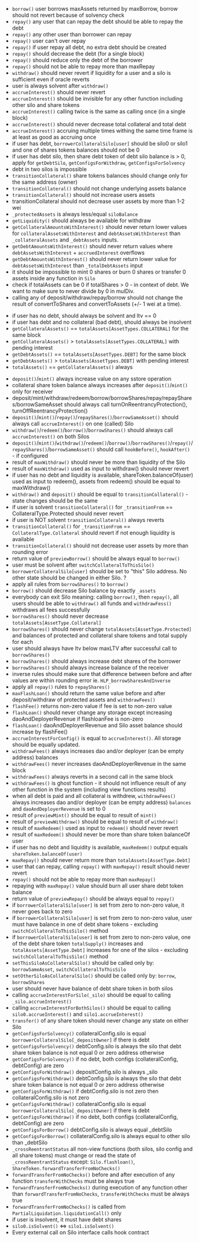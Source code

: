 * `borrow()` user borrows maxAssets returned by maxBorrow, borrow should not revert because of solvency check
* `repay()` any user that can repay the debt should be able to repay the debt
* `repay()` any other user than borrower can repay
* `repay()` user can't over repay
* `repay()` if user repay all debt, no extra debt should be created
* `repay()` should decrease the debt (for a single block)
* `repay()` should reduce only the debt of the borrower
* `repay()` should not be able to repay more than maxRepay
* `withdraw()` should never revert if liquidity for a user and a silo is sufficient even if oracle reverts
* user is always solvent after `withdraw()`
* `accrueInterest()` should never revert
* `accrueInterest()` should be invisible for any other function including other silo and share tokens
* `accrueInterest()` calling twice is the same as calling once (in a single block)
* `accrueInterest()` should never decrease total collateral and total debt
* `accrueInterest()` accruing multiple times withing the same time frame is at least as good as accruing once
* if user has debt, `borrowerCollateralSilo[user]` should be silo0 or silo1 and one of shares tokens balances should not be 0
* if user has debt silo, then share debt token of debt silo balance is > 0, apply for `getDebtSilo`, `getConfigsForWithdraw`, `getConfigsForSolvency`
* debt in two silos is impossible
* `transitionCollateral()` share tokens balances should change only for the same address (owner)
* `transitionCollateral()` should not change underlying assets balance
* `transitionCollateral()` should not increase users assets
* transitionCollateral should not decrease user assets by more than 1-2 wei
* `_protectedAssets` is always less/equal `siloBalance`
* `getLiquidity()` should always be available for withdraw
* `getCollateralAmountsWithInterest()` should never return lower values for `collateralAssetsWithInterest` and `debtAssetsWithInterest` than `_collateralAssets` and `_debtAssets` inputs.
* `getDebtAmountsWithInterest()` should never return values where `debtAssetsWithInterest` + `accruedInterest` overflows
* `getDebtAmountsWithInterest()` should never return lower value for `debtAssetsWithInterest` than `_totalDebtAssets` input
* it should be impossible to mint 0 shares or burn 0 shares or transfer 0 assets inside any function in `Silo`
* check if totalAssets can be 0 if totalShares > 0 - in context of debt. We want to make sure to never divide by 0 in mulDiv.
* calling any of deposit/withdraw/repay/borrow should not change the result of convertToShares and convertToAssets (+/- 1 wei at a time).
<!-- * `updateHooks()` should call all share tokens to update their hooks
* after a call to `updateHooks()` all share tokens and silo should have the same values for hooksBefore and hooksAfter -->
* if user has no debt, should always be solvent and ltv == 0
* if user has debt and no collateral (bad debt), should always be insolvent
* `getCollateralAssets()` == `totalAssets[AssetTypes.COLLATERAL]` for the same block
* `getCollateralAssets()` > `totalAssets[AssetTypes.COLLATERAL]` with pending interest
* `getDebtAssets()` == `totalAssets[AssetTypes.DEBT]` for the same block
* `getDebtAssets()` > `totalAssets[AssetTypes.DEBT]` with pending interest
* `totalAssets()` == `getCollateralAssets()` always
<!-- * return value of `convertToShares()` == `previewDeposit()` == `deposit()` should always be the same
* return value of `convertToAssets()` == `previewMint()` == `mint()` should always be the same -->
* `deposit()`/`mint()` always increase value on any sstore operation
* collateral share token balance always increases after `deposit()`/`mint()` only for receiver
* deposit/mint/withdraw/redeem/borrow/borrowShares/repay/repayShares/borrowSameAsset should always call turnOnReentrancyProtection(), turnOffReentrancyProtection()
* `deposit()`/`mint()`/`repay()`/`repayShares()`/`borrowSameAsset()` should always call `accrueInterest()` on one (called) Silo
* `withdraw()`/`redeem()`/`borrow()`/`borrowShares()` should always call `accrueInterest()` on both Silos
* `deposit()`/`mint()`/`withdraw()`/`redeem()`/`borrow()`/`borrowShares()`/`repay()`/`repayShares()`/`borrowSameAsset()` should call `hookBefore()`, `hookAfter()` - if configured
* result of `maxWithdraw()` should never be more than liquidity of the Silo
* result of `maxWithdraw()` used as input to withdraw() should never revert
* if user has no debt and liquidity is available, shareToken.balanceOf(user) used as input to redeem(), assets from redeem() should be equal to maxWithdraw()
* `withdraw()` and `deposit()` should be equal to `transitionCollateral()` - state changes should be the same
* if user is solvent `transitionCollateral()` for `_transitionFrom` == CollateralType.Protected should never revert
* if user is NOT solvent `transitionCollateral()` always reverts
* `transitionCollateral()` for `_transitionFrom` == `CollateralType.Collateral` should revert if not enough liquidity is available
* `transitionCollateral()` should not decrease user assets by more than rounding error
* return value of `previewBorrow()` should be always equal to `borrow()`
* user must be solvent after `switchCollateralToThisSilo()`
* `borrowerCollateralSilo[user]` should be set to "this" Silo address. No other state should be changed in either Silo. ?
* apply all rules from `borrowShares()` to `borrow()`
* `borrow()` should decrease Silo balance by exactly `_assets`
* everybody can exit Silo meaning: calling `borrow()`, then `repay()`, all users should be able to `withdraw()` all funds and `withdrawFess()` withdraws all fees successfully
* `borrowShares()` should never decrease `totalAssets[AssetType.Collateral]`
* `borrowShares()` should never change `totalAssets[AssetType.Protected]` and balances of protected and collateral share tokens and total supply for each
* user should always have ltv below maxLTV after successful call to `borrowShares()`
* `borrowShares()` should always increase debt shares of the borrower
* `borrowShares()` should always increase balance of the receiver
* inverse rules should make sure that difference between before and after values are within rounding error ie. `HLP_borrowSharesAndInverse`
* apply all `repay()` rules to `repayShares()`
* `maxFlashLoan()` should return the same value before and after deposit/withdraw of protected assets and `withdrawFees()`
* `flashFee()` returns non-zero value if fee is set to non-zero value
* `flashLoan()` should never change any storage except increasing daoAndDeployerRevenue if flashloanFee is non-zero
* `flashLoan()` daoAndDeployerRevenue and Silo asset balance should increase by flashFee()
* `accrueInterestForConfig()` is equal to `accrueInterest()`. All storage should be equally updated.
* `withdrawFees()` always increases dao and/or deployer (can be empty address) balances
* `withdrawFees()` never increases daoAndDeployerRevenue in the same block
* `withdrawFees()` always reverts in a second call in the same block
* `withdrawFees()` is ghost function - it should not influence result of any other function in the system (including view functions results)
* when all debt is paid and all collateral is withdrew, `withdrawFees()` always increases dao and/or deployer (can be empty address) `balances` and `daoAndDeployerRevenue` is set to 0
* result of `previewMint()` should be equal to result of `mint()`
* result of `previewWithdraw()` should be equal to result of `withdraw()`
* result of `maxRedeem()` used as input to `redeem()` should never revert
* result of `maxRedeem()` should never be more than share token balanceOf user
* if user has no debt and liquidity is available, `maxRedeem()` output equals `shareToken.balanceOf(user)`
* `maxRepay()` should never return more than `totalAssets[AssetType.Debt]`
* user that can repay, calling `repay()` with `maxRepay()` result should never revert 
* `repay()` should not be able to repay more than `maxRepay()`
* repaying with `maxRepay()` value should burn all user share debt token balance 
* return value of `previewRepay()` should be always equal to `repay()`
* if `borrowerCollateralSilo[user]` is set from zero to non-zero value, it never goes back to zero
* if `borrowerCollateralSilo[user]` is set from zero to non-zero value, user must have balance in one of debt share tokens - excluding `switchCollateralToThisSilo()` method
* if `borrowerCollateralSilo[user]` is set from zero to non-zero value, one of the debt share token `totalSupply()` increases and `totalAssets[AssetType.Debt]` increases for one of the silos - excluding `switchCollateralToThisSilo()` method
* `setThisSiloAsCollateralSilo()` should be called only by: `borrowSameAsset`, `switchCollateralToThisSilo`
* `setOtherSiloAsCollateralSilo()` should be called only by: `borrow`, `borrowShares`
* user should never have balance of debt share token in both silos
* calling `accrueInterestForSilo(_silo)` should be equal to calling `_silo.accrueInterest()`
* calling `accrueInterestForBothSilos()` should be equal to calling `silo0.accrueInterest()` and `silo1.accrueInterest()`
* `transfer()` of any share token should never change any state on either Silo
* `getConfigsForSolvency()` collateralConfig.silo is equal `borrowerCollateralSilo[_depositOwner]` if there is debt
* `getConfigsForSolvency()` debtConfig.silo is always the silo that debt share token balance is not equal 0 or zero address otherwise
* `getConfigsForSolvency()` if no debt, both configs (collateralConfig, debtConfig) are zero
* `getConfigsForWithdraw()` depositConfig.silo is always _silo
* `getConfigsForWithdraw()` debtConfig.silo is always the silo that debt share token balance is not equal 0 or zero address otherwise
* `getConfigsForWithdraw()` if debtConfig.silo is not zero then collateralConfig.silo is not zero
* `getConfigsForWithdraw()` collateralConfig.silo is equal `borrowerCollateralSilo[_depositOwner]` if there is debt
* `getConfigsForWithdraw()` if no debt, both configs (collateralConfig, debtConfig) are zero
* `getConfigsForBorrow()` debtConfig.silo is always equal _debtSilo
* `getConfigsForBorrow()` collateralConfig.silo is always equal to other silo than _debtSilo
* `_crossReentrantStatus` all non-view functions (both silos, silo config and all share tokens) must change or read the state of `_crossReentrantStatus` except: `Silo.flashloan()`, `ShareToken.forwardTransferFromNoChecks()`
* `forwardTransferFromNoChecks()` before and after execution of any function `transferWithChecks` must be always true
* `forwardTransferFromNoChecks()` during execution of any function other than `forwardTransferFromNoChecks`, `transferWithChecks` must be always true
* `forwardTransferFromNoChecks()` is called from `PartialLiquidation.liquidationCall()` only
* if user is insolvent, it must have debt shares
* `silo0.isSolvent()` <=> `silo1.isSolvent()`
* Every external call on Silo interface calls hook contract
